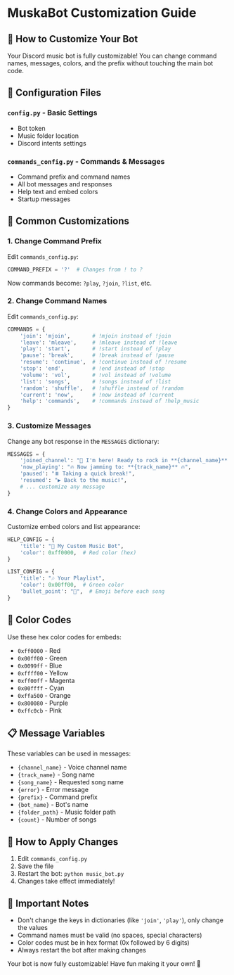 # MuskaBot Customization Guide

## 🎨 How to Customize Your Bot

Your Discord music bot is fully customizable! You can change command names, messages, colors, and the prefix without touching the main bot code.

## 📝 Configuration Files

### `config.py` - Basic Settings
- Bot token
- Music folder location
- Discord intents settings

### `commands_config.py` - Commands & Messages
- Command prefix and command names
- All bot messages and responses
- Help text and embed colors
- Startup messages

## 🔧 Common Customizations

### 1. Change Command Prefix

Edit `commands_config.py`:
```python
COMMAND_PREFIX = '?'  # Changes from ! to ?
```

Now commands become: `?play`, `?join`, `?list`, etc.

### 2. Change Command Names

Edit `commands_config.py`:
```python
COMMANDS = {
    'join': 'mjoin',       # !mjoin instead of !join
    'leave': 'mleave',     # !mleave instead of !leave
    'play': 'start',       # !start instead of !play
    'pause': 'break',      # !break instead of !pause
    'resume': 'continue',  # !continue instead of !resume
    'stop': 'end',         # !end instead of !stop
    'volume': 'vol',       # !vol instead of !volume
    'list': 'songs',       # !songs instead of !list
    'random': 'shuffle',   # !shuffle instead of !random
    'current': 'now',      # !now instead of !current
    'help': 'commands',    # !commands instead of !help_music
}
```

### 3. Customize Messages

Change any bot response in the `MESSAGES` dictionary:
```python
MESSAGES = {
    'joined_channel': "🎵 I'm here! Ready to rock in **{channel_name}**! 🎸",
    'now_playing': "🔥 Now jamming to: **{track_name}** 🔥",
    'paused': "⏸️ Taking a quick break!",
    'resumed': "▶️ Back to the music!",
    # ... customize any message
}
```

### 4. Change Colors and Appearance

Customize embed colors and list appearance:
```python
HELP_CONFIG = {
    'title': "🎵 My Custom Music Bot",
    'color': 0xff0000,  # Red color (hex)
}

LIST_CONFIG = {
    'title': "🎶 Your Playlist",
    'color': 0x00ff00,  # Green color
    'bullet_point': "🎵",  # Emoji before each song
}
```

## 🎨 Color Codes

Use these hex color codes for embeds:
- `0xff0000` - Red
- `0x00ff00` - Green  
- `0x0099ff` - Blue
- `0xffff00` - Yellow
- `0xff00ff` - Magenta
- `0x00ffff` - Cyan
- `0xffa500` - Orange
- `0x800080` - Purple
- `0xffc0cb` - Pink

## 📋 Message Variables

These variables can be used in messages:
- `{channel_name}` - Voice channel name
- `{track_name}` - Song name
- `{song_name}` - Requested song name
- `{error}` - Error message
- `{prefix}` - Command prefix
- `{bot_name}` - Bot's name
- `{folder_path}` - Music folder path
- `{count}` - Number of songs

## 🔄 How to Apply Changes

1. Edit `commands_config.py`
2. Save the file
3. Restart the bot: `python music_bot.py`
4. Changes take effect immediately!

## 🚨 Important Notes

- Don't change the keys in dictionaries (like `'join'`, `'play'`), only change the values
- Command names must be valid (no spaces, special characters)
- Color codes must be in hex format (0x followed by 6 digits)
- Always restart the bot after making changes

Your bot is now fully customizable! Have fun making it your own! 🎉
